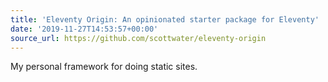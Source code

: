 ```yaml
---
title: 'Eleventy Origin: An opinionated starter package for Eleventy'
date: '2019-11-27T14:53:57+00:00'
source_url: https://github.com/scottwater/eleventy-origin
---
```

My personal framework for doing static sites.
